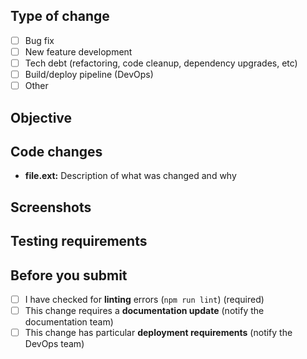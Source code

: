 ## Type of change

- [ ] Bug fix
- [ ] New feature development
- [ ] Tech debt (refactoring, code cleanup, dependency upgrades, etc)
- [ ] Build/deploy pipeline (DevOps)
- [ ] Other

## Objective

<!--Describe what the purpose of this PR is. For example: what bug you're fixing or what new feature you're adding-->

## Code changes

<!--Explain the changes you've made to each file or major component. This should help the reviewer understand your changes-->
<!--Also refer to any related changes or PRs in other repositories-->

- **file.ext:** Description of what was changed and why

## Screenshots

<!--Required for any UI changes. Delete if not applicable-->

## Testing requirements

<!--What functionality requires testing by QA? This includes testing new behavior and regression testing-->

## Before you submit

- [ ] I have checked for **linting** errors (`npm run lint`) (required)
- [ ] This change requires a **documentation update** (notify the documentation team)
- [ ] This change has particular **deployment requirements** (notify the DevOps team)
